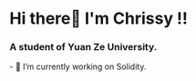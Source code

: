<!-- Hi there👋 I'm Chrissy ! -->
<h1 align="left">Hi there👋 I'm Chrissy !!</h1>
<h3 align="left">A student of Yuan Ze University.</h3>
- 🔭 I’m currently working on Solidity.
<!--
**Chrissy1209/Chrissy1209** is a ✨ _special_ ✨ repository because its `README.md` (this file) appears on your GitHub profile.

Here are some ideas to get you started:

- 🔭 I’m currently working on ...
- 🌱 I’m currently learning ...
- 👯 I’m looking to collaborate on ...
- 🤔 I’m looking for help with ...
- 💬 Ask me about ...
- 📫 How to reach me: ...
- 😄 Pronouns: ...
- ⚡ Fun fact: ...
-->
